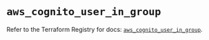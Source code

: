 # `aws_cognito_user_in_group`

Refer to the Terraform Registry for docs: [`aws_cognito_user_in_group`](https://registry.terraform.io/providers/hashicorp/aws/5.95.0/docs/resources/cognito_user_in_group).
